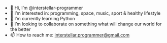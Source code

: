 - 👋 Hi, I’m @interstellar-programmer
- 👀 I’m interested in: programming, space, music, sport & healthy lifestyle
- 🌱 I’m currently learning Python
- 💞️ I’m looking to collaborate on something what will change our world for the better
- 📫 How to reach me: interstellar.programmer@gmail.com

<!---
interstellar-programmer/interstellar-programmer is a ✨ special ✨ repository because its `README.md` (this file) appears on your GitHub profile.
You can click the Preview link to take a look at your changes.
--->
